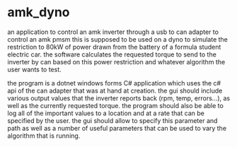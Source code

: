 # amk_dyno
an application to control an amk inverter through a usb to can adapter to control an amk pmsm
this is supposed to be used on a dyno to simulate the restriction to 80kW of power drawn from the battery of a formula student electric car.
the software calculates the requested torque to send to the inverter by can based on this power restriction and whatever algorithm the user wants to test.

the program is a dotnet windows forms C# application which uses the c# api of the can adapter that was at hand at creation.
the gui should include various output values that the inverter reports back (rpm, temp, errors...), as well as the currently requested torque.
the program should also be able to log all of the important values to a location and at a rate that can be specified by the user.
the gui should allow to specify this parameter and path as well as a number of useful parameters that can be used to vary the algorithm that is running.
